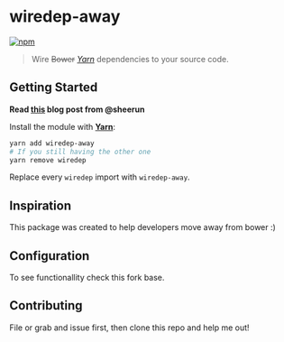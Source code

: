 # wiredep-away
[![npm](https://badge.fury.io/js/wiredep-away.svg)](#)
> Wire ~~Bower~~ *[Yarn][yarn]* dependencies to your source code.

## Getting Started

**Read [this][post] blog post from @sheerun**

Install the module with [**Yarn**][yarn]:

```bash
yarn add wiredep-away
# If you still having the other one
yarn remove wiredep
```

Replace every `wiredep` import with `wiredep-away`.

## Inspiration

This package was created to help developers move away from bower :)

## Configuration
To see functionallity check this fork base.

## Contributing
File or grab and issue first, then clone this repo and help me out!

 [post]: https://bower.io/blog/2017/how-to-migrate-away-from-bower/
 [yarn]: https://yarnpkg.com